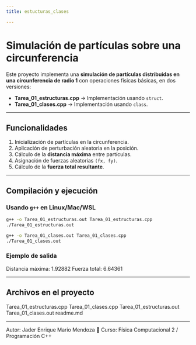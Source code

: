 ```yaml
---
title: estucturas_clases

---
```


# Simulación de partículas sobre una circunferencia

Este proyecto implementa una **simulación de partículas distribuidas en una circunferencia de radio 1** con operaciones físicas básicas, en dos versiones:

- **Tarea_01_estructuras.cpp** → Implementación usando `struct`.
- **Tarea_01_clases.cpp** → Implementación usando `class`.

---

## Funcionalidades

1. Inicialización de partículas en la circunferencia.
2. Aplicación de perturbación aleatoria en la posición.
3. Cálculo de la **distancia máxima** entre partículas.
4. Asignación de fuerzas aleatorias `(fx, fy)`.
5. Cálculo de la **fuerza total resultante**.

---

## Compilación y ejecución

### Usando `g++` en Linux/Mac/WSL
```bash
g++ -o Tarea_01_estructuras.out Tarea_01_estructuras.cpp
./Tarea_01_estructuras.out

g++ -o Tarea_01_clases.out Tarea_01_clases.cpp
./Tarea_01_clases.out
```
### Ejemplo de salida

Distancia máxima: 1.92882
Fuerza total: 6.64361

---
## Archivos en el proyecto
Tarea_01_estructuras.cpp
Tarea_01_clases.cpp
Tarea_01_estructuras.out
Tarea_01_clases.out
readme.md

---
Autor: Jader Enrique Mario Mendoza
📅 Curso: Física Computacional 2 / Programación C++


